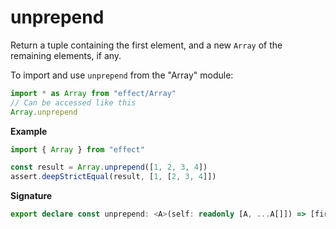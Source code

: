 # unprepend

Return a tuple containing the first element, and a new `Array` of the remaining elements, if any.

To import and use `unprepend` from the "Array" module:

```ts
import * as Array from "effect/Array"
// Can be accessed like this
Array.unprepend
```

**Example**

```ts
import { Array } from "effect"

const result = Array.unprepend([1, 2, 3, 4])
assert.deepStrictEqual(result, [1, [2, 3, 4]])
```

**Signature**

```ts
export declare const unprepend: <A>(self: readonly [A, ...A[]]) => [firstElement: A, remainingElements: A[]]
```
